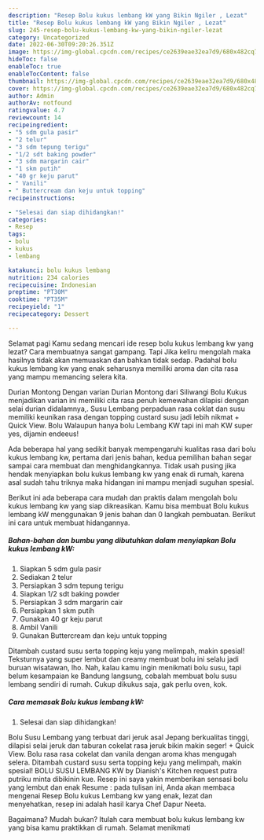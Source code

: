 ```yaml
---
description: "Resep Bolu kukus lembang kW yang Bikin Ngiler , Lezat"
title: "Resep Bolu kukus lembang kW yang Bikin Ngiler , Lezat"
slug: 245-resep-bolu-kukus-lembang-kw-yang-bikin-ngiler-lezat
category: Uncategorized
date: 2022-06-30T09:20:26.351Z
image: https://img-global.cpcdn.com/recipes/ce2639eae32ea7d9/680x482cq70/bolu-kukus-lembang-kw-foto-resep-utama.jpg
hideToc: false
enableToc: true
enableTocContent: false
thumbnail: https://img-global.cpcdn.com/recipes/ce2639eae32ea7d9/680x482cq70/bolu-kukus-lembang-kw-foto-resep-utama.jpg
cover: https://img-global.cpcdn.com/recipes/ce2639eae32ea7d9/680x482cq70/bolu-kukus-lembang-kw-foto-resep-utama.jpg
author: Admin
authorAv: notfound
ratingvalue: 4.7
reviewcount: 14
recipeingredient:
- "5 sdm gula pasir"
- "2 telur"
- "3 sdm tepung terigu"
- "1/2 sdt baking powder"
- "3 sdm margarin cair"
- "1 skm putih"
- "40 gr keju parut"
- " Vanili"
- " Buttercream dan keju untuk topping"
recipeinstructions:

- "Selesai dan siap dihidangkan!"
categories:
- Resep
tags:
- bolu
- kukus
- lembang

katakunci: bolu kukus lembang 
nutrition: 234 calories
recipecuisine: Indonesian
preptime: "PT30M"
cooktime: "PT35M"
recipeyield: "1"
recipecategory: Dessert

---
```



Selamat pagi Kamu sedang mencari ide resep bolu kukus lembang kw yang lezat? Cara membuatnya sangat gampang. Tapi Jika keliru mengolah maka hasilnya tidak akan memuaskan dan bahkan tidak sedap. Padahal bolu kukus lembang kw yang enak seharusnya memiliki aroma dan cita rasa yang mampu memancing selera kita.


Durian Montong Dengan varian Durian Montong dari Siliwangi Bolu Kukus menjadikan varian ini memiliki cita rasa penuh kemewahan dilapisi dengan selai durian didalamnya,. Susu Lembang perpaduan rasa coklat dan susu memiliki keunikan rasa dengan topping custard susu jadi lebih nikmat + Quick View. Bolu Walaupun hanya bolu Lembang KW tapi ini mah KW super yes, dijamin endeeus!

Ada beberapa hal yang sedikit banyak mempengaruhi kualitas rasa dari bolu kukus lembang kw, pertama dari jenis bahan, kedua pemilihan bahan segar sampai cara membuat dan menghidangkannya. Tidak usah pusing jika hendak menyiapkan bolu kukus lembang kw yang enak di rumah, karena asal sudah tahu triknya maka hidangan ini mampu menjadi suguhan spesial.


Berikut ini ada beberapa cara mudah dan praktis dalam mengolah bolu kukus lembang kw yang siap dikreasikan. Kamu bisa membuat Bolu kukus lembang kW menggunakan 9 jenis bahan dan 0 langkah pembuatan. Berikut ini cara untuk membuat hidangannya.

<!--inarticleads1-->

##### Bahan-bahan dan bumbu yang dibutuhkan dalam menyiapkan Bolu kukus lembang kW:

1. Siapkan 5 sdm gula pasir
1. Sediakan 2 telur
1. Persiapkan 3 sdm tepung terigu
1. Siapkan 1/2 sdt baking powder
1. Persiapkan 3 sdm margarin cair
1. Persiapkan 1 skm putih
1. Gunakan 40 gr keju parut
1. Ambil  Vanili
1. Gunakan  Buttercream dan keju untuk topping


Ditambah custard susu serta topping keju yang melimpah, makin spesial! Teksturnya yang super lembut dan creamy membuat bolu ini selalu jadi buruan wisatawan, lho. Nah, kalau kamu ingin menikmati bolu susu, tapi belum kesampaian ke Bandung langsung, cobalah membuat bolu susu lembang sendiri di rumah. Cukup dikukus saja, gak perlu oven, kok. 

<!--inarticleads2-->

##### Cara memasak Bolu kukus lembang kW:


1. Selesai dan siap dihidangkan!

Bolu Susu Lembang yang terbuat dari jeruk asal Jepang berkualitas tinggi, dilapisi selai jeruk dan taburan cokelat rasa jeruk bikin makin seger! + Quick View. Bolu rasa rasa cokelat dan vanila dengan aroma khas mengugah selera. Ditambah custard susu serta topping keju yang melimpah, makin spesial! BOLU SUSU LEMBANG KW by Dianish&#39;s Kitchen request putra putriku minta dibikinin kue. Resep ini saya yakin memberikan sensasi bolu yang lembut dan enak Resume : pada tulisan ini, Anda akan membaca mengenai Resep Bolu kukus Lembang kw yang enak, lezat dan menyehatkan, resep ini adalah hasil karya Chef Dapur Neeta. 

Bagaimana? Mudah bukan? Itulah cara membuat bolu kukus lembang kw yang bisa kamu praktikkan di rumah. Selamat menikmati
